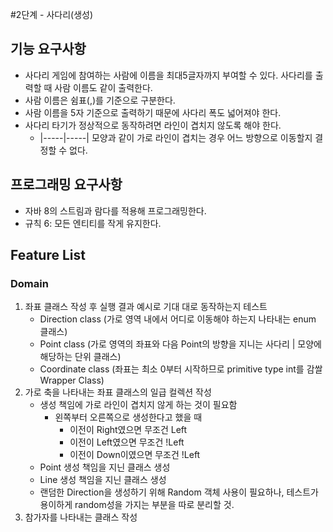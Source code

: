 #2단계 - 사다리(생성)

## 기능 요구사항
* 사다리 게임에 참여하는 사람에 이름을 최대5글자까지 부여할 수 있다. 사다리를 출력할 때 사람 이름도 같이 출력한다.
* 사람 이름은 쉼표(,)를 기준으로 구분한다.
* 사람 이름을 5자 기준으로 출력하기 때문에 사다리 폭도 넓어져야 한다.
* 사다리 타기가 정상적으로 동작하려면 라인이 겹치지 않도록 해야 한다.
    * |-----|-----| 모양과 같이 가로 라인이 겹치는 경우 어느 방향으로 이동할지 결정할 수 없다.

## 프로그래밍 요구사항
* 자바 8의 스트림과 람다를 적용해 프로그래밍한다.
* 규칙 6: 모든 엔티티를 작게 유지한다.

## Feature List
### Domain
1. 좌표 클래스 작성 후 실행 결과 예시로 기대 대로 동작하는지 테스트
    * Direction class (가로 영역 내에서 어디로 이동해야 하는지 나타내는 enum 클래스)
    * Point class (가로 영역의 좌표와 다음 Point의 방향을 지니는 사다리 | 모양에 해당하는 단위 클래스)
    * Coordinate class (좌표는 최소 0부터 시작하므로 primitive type int를 감쌀 Wrapper Class)
2. 가로 축을 나타내는 좌표 클래스의 일급 컬렉션 작성
    * 생성 책임에 가로 라인이 겹치지 않게 하는 것이 필요함
        * 왼쪽부터 오른쪽으로 생성한다고 했을 때
            * 이전이 Right였으면 무조건 Left
            * 이전이 Left였으면 무조건 !Left
            * 이전이 Down이였으면 무조건 !Left
    * Point 생성 책임을 지닌 클래스 생성
    * Line 생성 책임을 지닌 클래스 생성
    * 랜덤한 Direction을 생성하기 위해 Random 객체 사용이 필요하나, 테스트가 용이하게 random성을 가지는 부분을 따로 분리할 것.
3. 참가자를 나타내는 클래스 작성 

